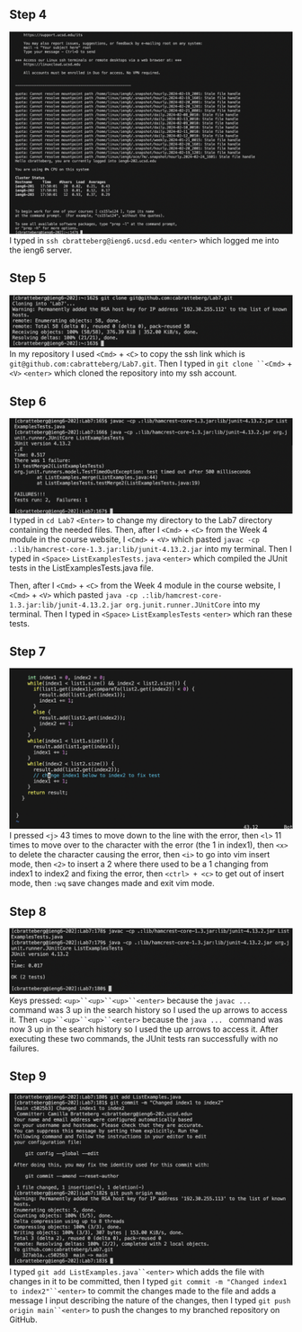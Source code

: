 ## Step 4
![Image](Step4-LabReport4.png)
I typed in `ssh cbratteberg@ieng6.ucsd.edu` `<enter>` which logged me into the ieng6 server.

## Step 5
![Image](Step5-LabReport4.png)
In my repository I used `<Cmd>` + `<C>` to copy the ssh link which is `git@github.com:cabratteberg/Lab7.git`. Then I typed in `git clone ``<Cmd>` + `<V>` `<enter>` which cloned the repository into my ssh account.

## Step 6
![Image](Step6-LabReport4.png)
I typed in `cd Lab7` `<Enter>` to change my directory to the Lab7 directory containing the needed files. Then, after I `<Cmd>` + `<C>` from the Week 4 module in the course website, I `<Cmd>` + `<V>` which pasted `javac -cp .:lib/hamcrest-core-1.3.jar:lib/junit-4.13.2.jar` into my terminal. Then I typed in `<Space>` `ListExamplesTests.java` `<enter>` which compiled the JUnit tests in the ListExamplesTests.java file. 

Then, after I `<Cmd>` + `<C>` from the Week 4 module in the course website, I `<Cmd>` + `<V>` which pasted `java -cp .:lib/hamcrest-core-1.3.jar:lib/junit-4.13.2.jar org.junit.runner.JUnitCore` into my terminal. Then I typed in `<Space>` `ListExamplesTests` `<enter>` which ran these tests. 

## Step 7
![Image](Step7-LabReport4.png)
I pressed `<j>` 43 times to move down to the line with the error, then `<l>` 11 times to move over to the character with the error (the 1 in index1), then `<x>` to delete the character
causing the error, then `<i>` to go into vim insert mode, then `<2>` to insert a 2 where there used to be a 1 changing from index1 to index2 and fixing the error,
then `<ctrl> + <c>` to get out of insert mode, then `:wq` save changes made and exit vim mode.

## Step 8
![Image](Step8-LabReport4.png)
Keys pressed: `<up>``<up>``<up>``<enter>` because the `javac ... ` command was 3 up in the search history so I used the up arrows to access it. Then `<up>``<up>``<up>``<enter>`
because the `java ... ` command was now 3 up in the search history so I used the up arrows to access it. After executing these two commands, the JUnit tests ran successfully with no failures. 

## Step 9
![Image](Step9-LabReport4.png)
I typed `git add ListExamples.java``<enter>` which adds the file with changes in it to be committed, then I typed `git commit -m "Changed index1 to index2"``<enter>` to commit the changes made to the file and adds a message I input describing the nature of the changes,  then I typed `git push origin main``<enter>` to push the changes to my branched repository on GitHub.
